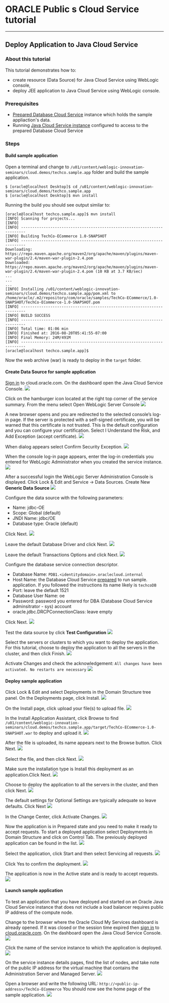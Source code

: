 # ORACLE Public s Cloud Service tutorial #
-----
## Deploy Application to Java Cloud Service ##

### About this tutorial ###
This tutorial demonstrates how to:
	
+ create resource (Data Source) for Java Cloud Service using WebLogic console,
+ deploy JEE application to Java Cloud Service using WebLogic console.

### Prerequisites ###

- [Prepared Database Cloud Service](https://github.com/oracle-weblogic/weblogic-innovation-seminars/blob/caf-12.2.1/cloud.demos/jcs.basics/prepare.dbcs.md) instance which holds the sample appliaction's data.
- Running [Java Cloud Service instance](https://github.com/oracle-weblogic/weblogic-innovation-seminars/blob/caf-12.2.1/cloud.demos/jcs.basics/create.jcs.ui.md) configured to access to the prepared Database Cloud Service

### Steps ###

#### Build sample application ####
Open a terminal and change to `/u01/content/weblogic-innovation-seminars/cloud.demos/techco.sample.app` folder and build the sample application.

    $ [oracle@localhost Desktop]$ cd /u01/content/weblogic-innovation-seminars/cloud.demos/techco.sample.app
    $ [oracle@localhost Desktop]$ mvn install
Running the build you should see output similar to:

    [oracle@localhost techco.sample.app]$ mvn install
    [INFO] Scanning for projects...
    [INFO]                                                                         
    [INFO] ------------------------------------------------------------------------
    [INFO] Building TechCo-ECommerce 1.0-SNAPSHOT
    [INFO] ------------------------------------------------------------------------
    Downloading: https://repo.maven.apache.org/maven2/org/apache/maven/plugins/maven-war-plugin/2.4/maven-war-plugin-2.4.pom
    Downloaded: https://repo.maven.apache.org/maven2/org/apache/maven/plugins/maven-war-plugin/2.4/maven-war-plugin-2.4.pom (10 KB at 3.7 KB/sec)
    ...
    ...
    ...
    [INFO] Installing /u01/content/weblogic-innovation-seminars/cloud.demos/techco.sample.app/pom.xml to /home/oracle/.m2/repository/com/oracle/samples/TechCo-ECommerce/1.0-SNAPSHOT/TechCo-ECommerce-1.0-SNAPSHOT.pom
    [INFO] ------------------------------------------------------------------------
    [INFO] BUILD SUCCESS
    [INFO] ------------------------------------------------------------------------
    [INFO] Total time: 01:06 min
    [INFO] Finished at: 2016-08-20T05:41:55-07:00
    [INFO] Final Memory: 24M/491M
    [INFO] ------------------------------------------------------------------------
    [oracle@localhost techco.sample.app]$

Now the web archive (war) is ready to deploy in the `target` folder.

#### Create Data Source for sample application ####
[Sign in](https://github.com/oracle-weblogic/weblogic-innovation-seminars/blob/caf-12.2.1/cloud.demos/jcs.basics/sign.in.to.oracle.cloud.md) to cloud.oracle.com. On the dashboard open the Java Cloud Service Console.
![](images/create.jcs.00.png)

Click on the hamburger icon located at the right top corner of the service summary. From the menu select Open WebLogic Server Console
![](images/deploy.jcs.01.png)

A new browser opens and you are redirected to the selected console’s log-in page. If the server is protected with a self-signed certificate, you will be warned that this certificate is not trusted. This is the default configuration and you can configure your certification. Select I Understand the Risk, and Add Exception (accept certificate). 
![](images/deploy.jcs.02.png)

When dialog appears select Confirm Security Exception.
![](images/deploy.jcs.03.png)

When the console log-in page appears, enter the log-in credentials you entered for WebLogic Administrator when you created the service instance.
![](images/deploy.jcs.04.png)

After a successful login the WebLogic Server Administration Console is displayed. Click Lock & Edit and Service -> Data Sources. Create New **Generic Data Source**
![](images/deploy.jcs.05.png)

Configure the data source with the following parameters:

+ Name: jdbc-OE
+ Scope: Global (default)
+ JNDI Name: jdbc/OE
+ Database type: Oracle (default)

Click Next.
![](images/deploy.jcs.06.png)

Leave the default Database Driver and click Next.
![](images/deploy.jcs.07.png) 

Leave the default Transactions Options and click Next.
![](images/deploy.jcs.08.png)

Configure the database service connection descriptor.

+ Database Name: `PDB1.<identitydomain>.oraclecloud.internal`
+ Host Name: the Database Cloud Service [prepared](https://github.com/oracle-weblogic/weblogic-innovation-seminars/blob/caf-12.2.1/cloud.demos/jcs.basics/prepare.dbcs.md) to run sample.  application. If you followed the instructions its name likely is `techcoDB`
+ Port: leave the default 1521
+ Database User Name: oe
+ Password: password you entered for DBA (Database Cloud Service adminsitrator - sys) account
+ oracle.jdbc.DRCPConnectionClass: leave empty

Click Next.
![](images/deploy.jcs.09.png)

Test the data source by click **Test Configuration**
![](images/deploy.jcs.10.png)

Select the servers or clusters to which you want to deploy the application. For this tutorial, choose to deploy the application to all the servers in the cluster, and then click Finish.
![](images/deploy.jcs.11.png)

Activate Changes and check the acknowledgement: `All changes have been activated. No restarts are necessary`
![](images/deploy.jcs.12.png)

#### Deploy sample application ####
Click Lock & Edit and select Deployments in the Domain Structure tree panel. On the Deployments page, click Install.
![](images/deploy.jcs.13.png)

On the Install page, click upload your file(s) to upload file.
![](images/deploy.jcs.14.png)

In the Install Application Assistant, click Browse to find `/u01/content/weblogic-innovation-seminars/cloud.demos/techco.sample.app/target/TechCo-ECommerce-1.0-SNAPSHOT.war` to deploy and upload it.
![](images/deploy.jcs.15.png)

After the file is uploaded, its name appears next to the Browse button. Click Next.
![](images/deploy.jcs.16.png)

Select the file, and then click Next.
![](images/deploy.jcs.17.png)

Make sure the installation type is Install this deployment as an application.Click Next.
![](images/deploy.jcs.18.png)

Choose to deploy the application to all the servers in the cluster, and then click Next.
![](images/deploy.jcs.19.png)

The default settings for Optional Settings are typically adequate so leave defaults. Click Next
![](images/deploy.jcs.20.png)

In the Change Center, click Activate Changes.
![](images/deploy.jcs.21.png)

Now the application is in Prepared state and you need to make it ready to accept requests. To start a deployed application select Deployments in Domain Structure and click on Control Tab. The previously deployed application can be found in the list.
![](images/deploy.jcs.22.png)

Select the application, click Start and then select Servicing all requests.
![](images/deploy.jcs.23.png)

Click Yes to confirm the deployment.
![](images/deploy.jcs.24.png)

The application is now in the Active state and is ready to accept requests.
![](images/deploy.jcs.25.png)

#### Launch sample application ####

To test an application that you have deployed and started on an Oracle Java Cloud Service instance that does not include a load balancer requires public IP address of the compute node.

Change to the browser where the Oracle Cloud My Services dashboard is already opened. If it was closed or the session time expired then [sign in](https://github.com/oracle-weblogic/weblogic-innovation-seminars/blob/caf-12.2.1/cloud.demos/jcs.basics/sign.in.to.oracle.cloud.md) to [cloud.oracle.com](https://cloud.oracle.com). On the dashboard open the Java Cloud Service Console.
![](images/create.jcs.00.png)

Click the name of the service instance to which the application is deployed.
![](images/deploy.jcs.26.png)

On the service instance details pages, find the list of nodes, and take note of the public IP address for the virtual machine that contains the Administration Server and Managed Server.
![](images/deploy.jcs.27.png)

Open a browser and write the following URL: `http://<public-ip-address>/TechCo-ECommerce`
You should now see the home page of the sample application.
![](images/deploy.jcs.28.png)
